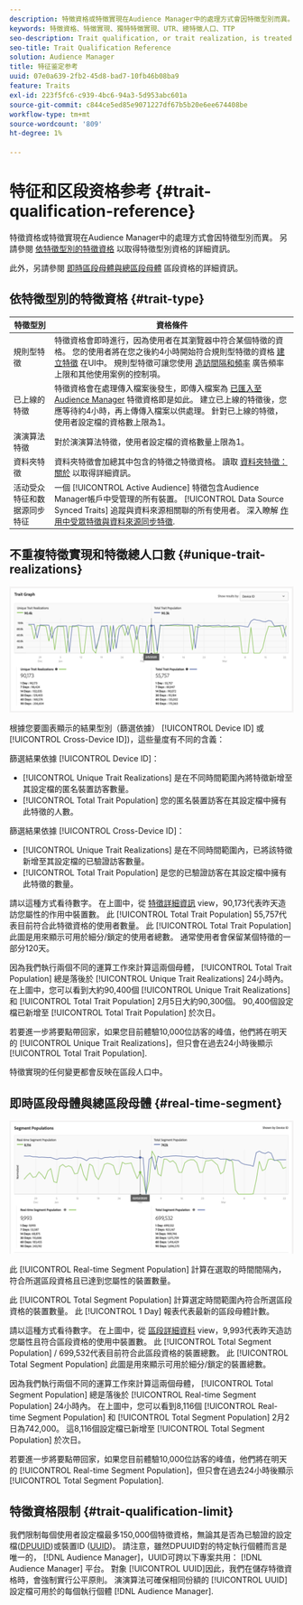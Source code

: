 ```yaml
---
description: 特徵資格或特徵實現在Audience Manager中的處理方式會因特徵型別而異。 請參閱下表，瞭解特徵資格的詳細資訊。
keywords: 特徵資格、特徵實現、獨特特徵實現、UTR、總特徵人口、TTP
seo-description: Trait qualification, or trait realization, is treated differently in Audience Manager, depending on trait type. See the table below for detailed information on trait qualification.
seo-title: Trait Qualification Reference
solution: Audience Manager
title: 特征鉴定参考
uuid: 07e0a639-2fb2-45d8-bad7-10fb46b08ba9
feature: Traits
exl-id: 223f5fc6-c939-4bc6-94a3-5d953abc601a
source-git-commit: c844ce5ed85e9071227df67b5b20e6ee674408be
workflow-type: tm+mt
source-wordcount: '809'
ht-degree: 1%

---
```


# 特征和区段资格参考 {#trait-qualification-reference}

特徵資格或特徵實現在Audience Manager中的處理方式會因特徵型別而異。 另請參閱 [依特徵型別的特徵資格](#trait-type) 以取得特徵型別資格的詳細資訊。

此外，另請參閱 [即時區段母體與總區段母體](#real-time-segment) 區段資格的詳細資訊。



## 依特徵型別的特徵資格 {#trait-type}

| 特徵型別 | 資格條件 |
|---|---|
| 規則型特徵 | 特徵資格會即時進行，因為使用者在其瀏覽器中符合某個特徵的資格。 您的使用者將在您之後約4小時開始符合規則型特徵的資格 [建立特徵](create-onboarded-rule-based-traits.md#create-rules-based-or-onboarded-traits) 在UI中。 規則型特徵可讓您使用 [造訪間隔和頻率](../segments/recency-and-frequency.md) 廣告頻率上限和其他使用案例的控制項。 |
| 已上線的特徵 | 特徵資格會在處理傳入檔案後發生，即傳入檔案為 [已匯入至Audience Manager](../../faq/faq-inbound-data-ingestion.md) 特徵資格即是如此。 建立已上線的特徵後，您應等待約4小時，再上傳傳入檔案以供處理。 針對已上線的特徵，使用者設定檔的資格數上限為1。 |
| 演演算法特徵 | 對於演演算法特徵，使用者設定檔的資格數量上限為1。 |
| 資料夾特徵 | 資料夾特徵會加總其中包含的特徵之特徵資格。 讀取 [資料夾特徵：關於](about-folder-traits.md) 以取得詳細資訊。 |
| 活动受众特征和数据源同步特征 | 一個 [!UICONTROL Active Audience] 特徵包含Audience Manager帳戶中受管理的所有裝置。 [!UICONTROL Data Source Synced Traits] 追蹤與資料來源相關聯的所有使用者。 深入瞭解 [作用中受眾特徵與資料來源同步特徵](client-activity-synced-audience-traits.md). |

## 不重複特徵實現和特徵總人口數 {#unique-trait-realizations}

![不重複特徵實現](assets/trait-graph.png)

根據您要圖表顯示的結果型別（篩選依據） [!UICONTROL Device ID] 或 [!UICONTROL Cross-Device ID])，這些量度有不同的含義：

篩選結果依據 [!UICONTROL Device ID]：

* [!UICONTROL Unique Trait Realizations] 是在不同時間範圍內將特徵新增至其設定檔的匿名裝置訪客數量。
* [!UICONTROL Total Trait Population] 您的匿名裝置訪客在其設定檔中擁有此特徵的人數。

篩選結果依據 [!UICONTROL Cross-Device ID]：

* [!UICONTROL Unique Trait Realizations] 是在不同時間範圍內，已將該特徵新增至其設定檔的已驗證訪客數量。
* [!UICONTROL Total Trait Population] 是您的已驗證訪客在其設定檔中擁有此特徵的數量。

請以這種方式看待數字。 在上圖中，從 [特徵詳細資訊](../../features/traits/trait-details-page.md) view，90,173代表昨天造訪您屬性的作用中裝置數。 此 [!UICONTROL Total Trait Population] 55,757代表目前符合此特徵資格的使用者數量。 此 [!UICONTROL Total Trait Population] 此圖是用來顯示可用於細分/鎖定的使用者總數。 通常使用者會保留某個特徵的一部分120天。

因為我們執行兩個不同的運算工作來計算這兩個母體， [!UICONTROL Total Trait Population] 總是落後於 [!UICONTROL Unique Trait Realizations] 24小時內。 在上圖中，您可以看到大約90,400個 [!UICONTROL Unique Trait Realizations] 和 [!UICONTROL Total Trait Population] 2月5日大約90,300個。 90,400個設定檔已新增至 [!UICONTROL Total Trait Population] 於次日。

若要進一步將要點帶回家，如果您目前體驗10,000位訪客的峰值，他們將在明天的 [!UICONTROL Unique Trait Realizations]，但只會在過去24小時後顯示 [!UICONTROL Total Trait Population].

特徵實現的任何變更都會反映在區段人口中。

## 即時區段母體與總區段母體 {#real-time-segment}

![不重複特徵實現](assets/segment-graph.png)

此 [!UICONTROL Real-time Segment Population] 計算在選取的時間間隔內，符合所選區段資格且已達到您屬性的裝置數量。

此 [!UICONTROL Total Segment Population] 計算選定時間範圍內符合所選區段資格的裝置數量。 此 [!UICONTROL 1 Day] 報表代表最新的區段母體計數。

請以這種方式看待數字。 在上圖中，從 [區段詳細資料](../../features/segments/segment-summary-view.md) view，9,993代表昨天造訪您屬性且符合區段資格的使用中裝置數。 此 [!UICONTROL Total Segment Population] / 699,532代表目前符合此區段資格的裝置總數。 此 [!UICONTROL Total Segment Population] 此圖是用來顯示可用於細分/鎖定的裝置總數。

因為我們執行兩個不同的運算工作來計算這兩個母體， [!UICONTROL Total Segment Population] 總是落後於 [!UICONTROL Real-time Segment Population] 24小時內。 在上圖中，您可以看到8,116個 [!UICONTROL Real-time Segment Population] 和 [!UICONTROL Total Segment Population] 2月2日為742,000。 這8,116個設定檔已新增至 [!UICONTROL Total Segment Population] 於次日。

若要進一步將要點帶回家，如果您目前體驗10,000位訪客的峰值，他們將在明天的 [!UICONTROL Real-time Segment Population]，但只會在過去24小時後顯示 [!UICONTROL Total Segment Population].

## 特徵資格限制 {#trait-qualification-limit}

我們限制每個使用者設定檔最多150,000個特徵資格，無論其是否為已驗證的設定檔([DPUUID](../../reference/ids-in-aam.md))或裝置ID ([UUID](../../reference/ids-in-aam.md))。 請注意，雖然DPUUID對的特定執行個體而言是唯一的， [!DNL Audience Manager]，UUID可跨以下專案共用： [!DNL Audience Manager] 平台。 對象 [!UICONTROL UUID]因此，我們在儲存特徵資格時，會強制實行公平原則。 演演算法可確保相同份額的 [!UICONTROL UUID] 設定檔可用於的每個執行個體 [!DNL Audience Manager].
